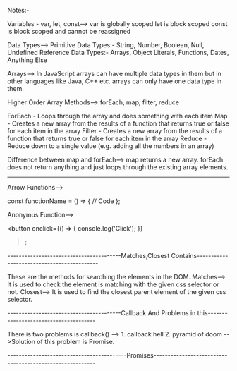 Notes:-

Variables - var, let, const-->
var is globally scoped
let is block scoped
const is block scoped and cannot be reassigned

Data Types-->
Primitive Data Types:- String, Number, Boolean, Null, Undefined
Reference Data Types:- Arrays, Object Literals, Functions, Dates, Anything Else

Arrays-->
In JavaScript arrays can have multiple data types in them but in other languages like Java,
C++ etc. arrays can only have one data type in them.

Higher Order Array Methods-->
forEach, map, filter, reduce

ForEach - Loops through the array and does something with each item
Map - Creates a new array from the results of a function that returns true or false for each item in the array 
Filter - Creates a new array from the results of a function that returns true or false for each item in the array
Reduce - Reduce down to a single value (e.g. adding all the numbers in an array)

Difference between map and forEach-->
map returns a new array.
forEach does not return anything and just loops through the existing array elements.

-------------------------------------------------------------------------------------------------------------

Arrow Functions-->

const functionName = () => {
    // Code
};

Anonymus Function-->

<button onclick={() => {
     console.log('Click');
    }}
></button>;


----------------------------------------Matches,Closest Contains-------------------------------------------

These are the methods for searching the elements in the DOM.
Matches--> It is used to check the element is matching with the given css selector or not.
Closest--> It is used to find the closest parent element of the given css selector.

----------------------------------------Callback And Problems in this--------------------------------------

There is two problems is callback() -->
    1. callback hell
    2. pyramid of doom
  -->Solution of this problem is Promise.

------------------------------------------Promises---------------------------------------------------------

